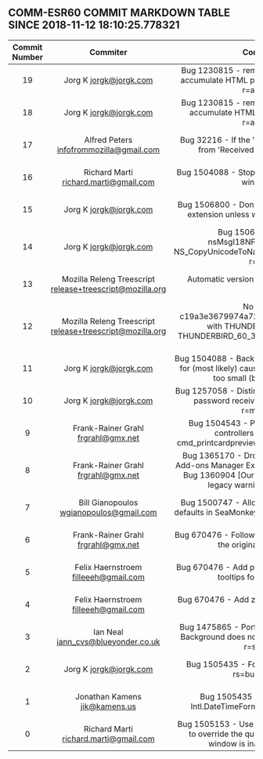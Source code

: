 ## COMM-ESR60 COMMIT MARKDOWN TABLE SINCE 2018-11-12 18:10:25.778321

| Commit Number | Commiter | Commit Message | Node | Date | 
|:---:|:----:|:----------------------------------:|:------:|:----:| 
|19|Jorg K <jorgk@jorgk.com>|Bug 1230815 - remove unused SetStripHtml() and accumulate HTML part to correct tag stripping, test. r=aceman a=jorgk|134d931f570884992722fc42f07e55da020f9c73|2018-10-23 11:10:49
|18|Jorg K <jorgk@jorgk.com>|Bug 1230815 - remove unused SetStripHtml() and accumulate HTML part to correct tag stripping. r=aceman a=jorgk|75d43dc40224380d1c07ffa4f3db3408c1a7ba75|2018-10-23 10:59:56
|17|Alfred Peters <infofrommozilla@gmail.com>|Bug 32216 - If the 'Date' header is invalid, use date from 'Received' header instead. r+a=jorgk|b02fba3200f5c14b88dcb672fc9fd4aa8c3b8083|2018-10-20 12:50:00
|16|Richard Marti <richard.marti@gmail.com>|Bug 1504088 - Stop overflowing the toolbars in main window. r+a=jorgk|35f977f9404bf89931e548d707f83ae0ed95bcfc|2018-11-04 13:50:40
|15|Jorg K <jorgk@jorgk.com>|Bug 1506800 - Don't sent AppleDouble for files with extension unless whitelisted. r=mkmelin a=jorgk|5ce5e6f8fc5132ee53f0c2bbe24e6eeb8f832590|2018-11-15 05:58:00
|14|Jorg K <jorgk@jorgk.com>|Bug 1506422 - Replace use of nsMsgI18NFileSystemCharset() with NS_CopyUnicodeToNative/NS_CopyNativeToUnicode(). r=emk a=jorgk|2a4a4a1fad3064ca32eb9343d2e278092d9d86a7|2018-11-10 19:35:00
|13|Mozilla Releng Treescript <release+treescript@mozilla.org>|Automatic version bump CLOSED TREE NO BUG a=release|5b876cd01e092325f0f51f0f7d9ff942be32ee2d|2018-11-15 04:44:57
|12|Mozilla Releng Treescript <release+treescript@mozilla.org>|No bug - Tagging c19a3e3679974a7251cd7a0626a3ff38b98b27db with THUNDERBIRD_60_3_1_BUILD2, THUNDERBIRD_60_3_1_RELEASE a=release CLOSED TREE|9c2f6e3d65214e7879ad913570e1eb72c6e9578e|2018-11-15 04:44:55
|11|Jorg K <jorgk@jorgk.com>|Bug 1504088 - Backed out changeset 8e4b25a12f2c for (most likely) causing an options window which is too small (bug 1506946). a=jorgk|c19a3e3679974a7251cd7a0626a3ff38b98b27db|2018-11-14 01:14:20
|10|Jorg K <jorgk@jorgk.com>|Bug 1257058 - Distinguish 'empty password' from no password received to avoid shutdown crash. r=mkmelin a=jorgk|f207024cf5d9b4c7b293b5c1db6608f949eab6ef|2018-11-05 22:44:28
|9|Frank-Rainer Grahl <frgrahl@gmx.net>|Bug 1504543 - Port Bug 1320475 [Fix broken controllers for cmd_printcard and cmd_printcardpreview] to SeaMonkey. r=IanN a=IanN|c673cbee0e706eb5cdf1b6173f0557bf2f5804e2|2018-11-11 19:15:07
|8|Frank-Rainer Grahl <frgrahl@gmx.net>|Bug 1365170 - Drop "Legacy" Hint in SeaMonkey Add-ons Manager Extensions List. r=IanN a=IanN Port Bug 1360904 [Our in-tree built extensions have a legacy warning in Add-on manager].|12d0494de6aa21983a00c5db3938ed753dc0433c|2018-11-11 19:15:04
|7|Bill Gianopoulos <wgianopoulos@gmail.com>|Bug 1500747 - Allow overriding extension building defaults in SeaMonkey via mozconfig. r=ewong a=IanN|bd36350d005d7826db90acbb211884485f2e00b6|2018-10-18 00:47:59
|6|Frank-Rainer Grahl <frgrahl@gmx.net>|Bug 670476 - Follow-up. Fix NITs found after pushing the original patch. r=me a=IanN|f8590325e3150df1458a0827c701da86b839b807|2018-11-11 19:14:56
|5|Felix Haernstroem <filleeeh@gmail.com>|Bug 670476 - Add preference zoom status panel and tooltips for it. r=frg,IanN a=IanN|e3fb99a54a4c8bf0166a1f16f3a55af4ca0c013c|2018-10-14 09:43:35
|4|Felix Haernstroem <filleeeh@gmail.com>|Bug 670476 - Add zoom controls to status bar. r=frg a=IanN|2839a305d3e62e97613ed50a58c2939733193cc8|2018-10-13 11:39:58
|3|Ian Neal <iann_cvs@blueyonder.co.uk>|Bug 1475865 - Port Bug 1119088 [Set As Desktop Background does not work on OS X] to SeaMonkey. r=stefanh a=IanN|666e0d74cd66309caaaf6e651c71195f5bdf5160|2018-11-11 19:14:05
|2|Jorg K <jorgk@jorgk.com>|Bug 1505435 - Follow-up: Import Services.jsm. rs=bustage-fix a=jorgk|241764e35357d4a51cee09849f72910e72d18d7c|2018-11-09 22:29:48
|1|Jonathan Kamens <jik@kamens.us>|Bug 1505435 - Switch date-picker from Intl.DateTimeFormat to mozIMozIntl. r+a=jorgk|c0ae895b8809f4ba4eea9a50e2f4af2fee00cfde|2018-11-08 19:08:00
|0|Richard Marti <richard.marti@gmail.com>|Bug 1505153 - Use !important in compacttheme.css to override the quickFilterBar.css rule when the window is inactive. r=arshad a=jorgk|f6c33d233f590257c64c7a83eaf5311bb53c275f|2018-11-06 21:57:35


